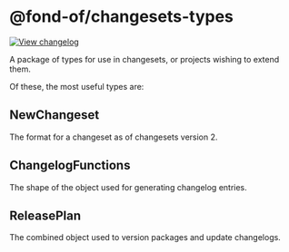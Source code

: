 # @fond-of/changesets-types

[![View changelog](https://img.shields.io/badge/changelogs.xyz-Explore%20Changelog-brightgreen)](https://changelogs.xyz/@fond-of/changesets-types)

A package of types for use in changesets, or projects wishing to extend them.

Of these, the most useful types are:

## NewChangeset

The format for a changeset as of changesets version 2.

## ChangelogFunctions

The shape of the object used for generating changelog entries.

## ReleasePlan

The combined object used to version packages and update changelogs.
